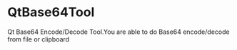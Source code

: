 # QtBase64Tool
Qt Base64 Encode/Decode Tool.You are able to do Base64 encode/decode from file or clipboard

